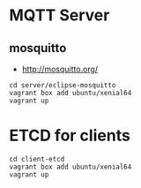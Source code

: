 # MQTT Server
## mosquitto
- http://mosquitto.org/

```
cd server/eclipse-mosquitto
vagrant box add ubuntu/xenial64
vagrant up
```

# ETCD for clients

```
cd client-etcd
vagrant box add ubuntu/xenial64
vagrant up
```